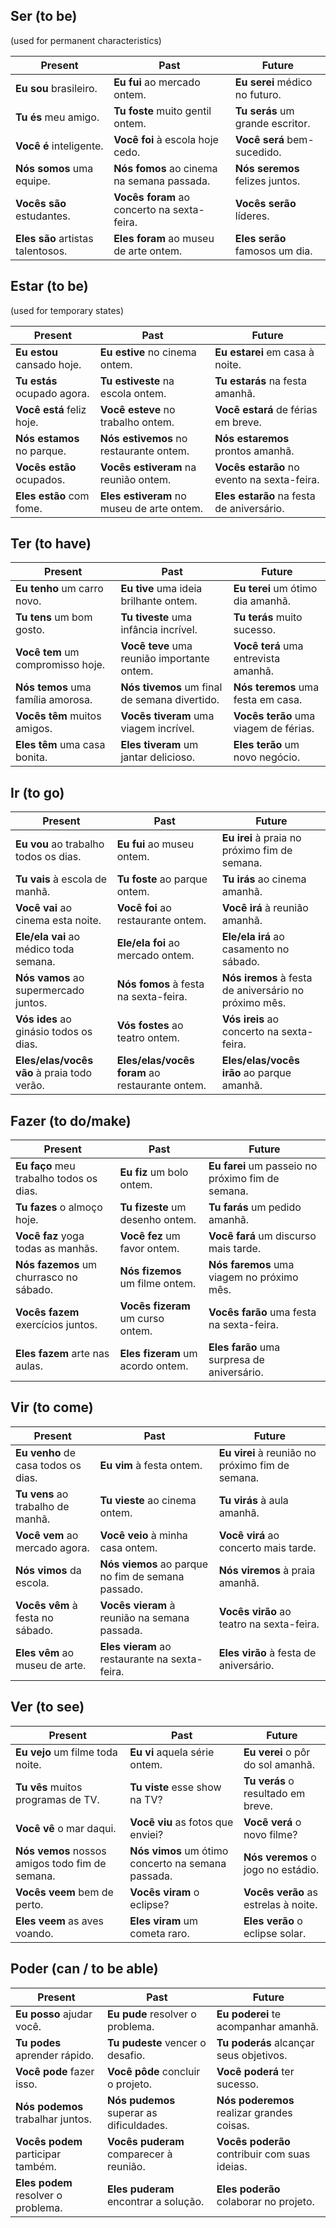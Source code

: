 
## Ser (to be)
(used for permanent characteristics)


| Present | Past | Future |
| --- | --- | --- |
| **Eu sou** brasileiro. | **Eu fui** ao mercado ontem. | **Eu serei** médico no futuro. |
| **Tu és** meu amigo. | **Tu foste** muito gentil ontem. | **Tu serás** um grande escritor. |
| **Você é** inteligente. | **Você foi** à escola hoje cedo. | **Você será** bem-sucedido. |
| **Nós somos** uma equipe. | **Nós fomos** ao cinema na semana passada. | **Nós seremos** felizes juntos. |
| **Vocês são** estudantes. | **Vocês foram** ao concerto na sexta-feira. | **Vocês serão** líderes. |
| **Eles são** artistas talentosos. | **Eles foram** ao museu de arte ontem. | **Eles serão** famosos um dia. |


## Estar (to be) 
(used for temporary states)

| Present | Past | Future |
| --- | --- | --- |
| **Eu estou** cansado hoje. | **Eu estive** no cinema ontem. | **Eu estarei** em casa à noite. |
| **Tu estás** ocupado agora. | **Tu estiveste** na escola ontem. | **Tu estarás** na festa amanhã. |
| **Você está** feliz hoje. | **Você esteve** no trabalho ontem. | **Você estará** de férias em breve. |
| **Nós estamos** no parque. | **Nós estivemos** no restaurante ontem. | **Nós estaremos** prontos amanhã. |
| **Vocês estão** ocupados. | **Vocês estiveram** na reunião ontem. | **Vocês estarão** no evento na sexta-feira. |
| **Eles estão** com fome. | **Eles estiveram** no museu de arte ontem. | **Eles estarão** na festa de aniversário. |


## Ter (to have)

| Present | Past | Future |
| --- | --- | --- |
| **Eu tenho** um carro novo. | **Eu tive** uma ideia brilhante ontem. | **Eu terei** um ótimo dia amanhã. |
| **Tu tens** um bom gosto. | **Tu tiveste** uma infância incrível. | **Tu terás** muito sucesso. |
| **Você tem** um compromisso hoje. | **Você teve** uma reunião importante ontem. | **Você terá** uma entrevista amanhã. |
| **Nós temos** uma família amorosa. | **Nós tivemos** um final de semana divertido. | **Nós teremos** uma festa em casa. |
| **Vocês têm** muitos amigos. | **Vocês tiveram** uma viagem incrível. | **Vocês terão** uma viagem de férias. |
| **Eles têm** uma casa bonita. | **Eles tiveram** um jantar delicioso. | **Eles terão** um novo negócio.



## Ir (to go)

| Present | Past  | Future  |
| ------- | ----- | ------- |
| **Eu vou** ao trabalho todos os dias. | **Eu fui** ao museu ontem. | **Eu irei** à praia no próximo fim de semana. |
| **Tu vais** à escola de manhã. | **Tu foste** ao parque ontem. | **Tu irás** ao cinema amanhã. |
| **Você vai** ao cinema esta noite. | **Você foi** ao restaurante ontem. | **Você irá** à reunião amanhã. |
| **Ele/ela vai** ao médico toda semana. | **Ele/ela foi** ao mercado ontem. | **Ele/ela irá** ao casamento no sábado. |
| **Nós vamos** ao supermercado juntos. | **Nós fomos** à festa na sexta-feira. | **Nós iremos** à festa de aniversário no próximo mês. |
| **Vós ides** ao ginásio todos os dias. | **Vós fostes** ao teatro ontem. | **Vós ireis** ao concerto na sexta-feira. |
| **Eles/elas/vocês vão** à praia todo verão. | **Eles/elas/vocês foram** ao restaurante ontem. | **Eles/elas/vocês irão** ao parque amanhã. |



## Fazer (to do/make)

| Present | Past | Future |
| --- | --- | --- |
| **Eu faço** meu trabalho todos os dias. | **Eu fiz** um bolo ontem. | **Eu farei** um passeio no próximo fim de semana. |
| **Tu fazes** o almoço hoje. | **Tu fizeste** um desenho ontem. | **Tu farás** um pedido amanhã. |
| **Você faz** yoga todas as manhãs. | **Você fez** um favor ontem. | **Você fará** um discurso mais tarde. |
| **Nós fazemos** um churrasco no sábado. | **Nós fizemos** um filme ontem. | **Nós faremos** uma viagem no próximo mês. |
| **Vocês fazem** exercícios juntos. | **Vocês fizeram** um curso ontem. | **Vocês farão** uma festa na sexta-feira. |
| **Eles fazem** arte nas aulas. | **Eles fizeram** um acordo ontem. | **Eles farão** uma surpresa de aniversário. |


## Vir (to come)

| Present | Past | Future |
| --- | --- | --- |
| **Eu venho** de casa todos os dias. | **Eu vim** à festa ontem. | **Eu virei** à reunião no próximo fim de semana. |
| **Tu vens** ao trabalho de manhã. | **Tu vieste** ao cinema ontem. | **Tu virás** à aula amanhã. |
| **Você vem** ao mercado agora. | **Você veio** à minha casa ontem. | **Você virá** ao concerto mais tarde. |
| **Nós vimos** da escola. | **Nós viemos** ao parque no fim de semana passado. | **Nós viremos** à praia amanhã. |
| **Vocês vêm** à festa no sábado. | **Vocês vieram** à reunião na semana passada. | **Vocês virão** ao teatro na sexta-feira. |
| **Eles vêm** ao museu de arte. | **Eles vieram** ao restaurante na sexta-feira. | **Eles virão** à festa de aniversário. |


## Ver (to see)

| Present | Past | Future |
| --- | --- | --- |
| **Eu vejo** um filme toda noite. | **Eu vi** aquela série ontem. | **Eu verei** o pôr do sol amanhã. |
| **Tu vês** muitos programas de TV. | **Tu viste** esse show na TV? | **Tu verás** o resultado em breve. |
| **Você vê** o mar daqui. | **Você viu** as fotos que enviei? | **Você verá** o novo filme? |
| **Nós vemos** nossos amigos todo fim de semana. | **Nós vimos** um ótimo concerto na semana passada. | **Nós veremos** o jogo no estádio. |
| **Vocês veem** bem de perto. | **Vocês viram** o eclipse? | **Vocês verão** as estrelas à noite. |
| **Eles veem** as aves voando. | **Eles viram** um cometa raro. | **Eles verão** o eclipse solar. |


## Poder (can / to be able)

| Present | Past | Future |
| --- | --- | --- |
| **Eu posso** ajudar você. | **Eu pude** resolver o problema. | **Eu poderei** te acompanhar amanhã. |
| **Tu podes** aprender rápido. | **Tu pudeste** vencer o desafio. | **Tu poderás** alcançar seus objetivos. |
| **Você pode** fazer isso. | **Você pôde** concluir o projeto. | **Você poderá** ter sucesso. |
| **Nós podemos** trabalhar juntos. | **Nós pudemos** superar as dificuldades. | **Nós poderemos** realizar grandes coisas. |
| **Vocês podem** participar também. | **Vocês puderam** comparecer à reunião. | **Vocês poderão** contribuir com suas ideias. |
| **Eles podem** resolver o problema. | **Eles puderam** encontrar a solução. | **Eles poderão** colaborar no projeto. |

